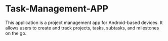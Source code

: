 # Task-Management-APP
This application is a project management app for Android-based devices. It allows users to create and track projects, tasks, subtasks, and milestones on the go.

